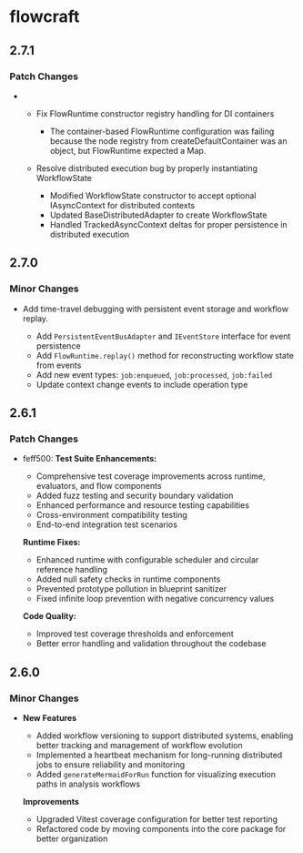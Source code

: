 # flowcraft

## 2.7.1

### Patch Changes

- - Fix FlowRuntime constructor registry handling for DI containers

    - The container-based FlowRuntime configuration was failing because the node registry from createDefaultContainer was an object, but FlowRuntime expected a Map.

  - Resolve distributed execution bug by properly instantiating WorkflowState

    - Modified WorkflowState constructor to accept optional IAsyncContext for distributed contexts
    - Updated BaseDistributedAdapter to create WorkflowState
    - Handled TrackedAsyncContext deltas for proper persistence in distributed execution

## 2.7.0

### Minor Changes

- Add time-travel debugging with persistent event storage and workflow replay.

  - Add `PersistentEventBusAdapter` and `IEventStore` interface for event persistence
  - Add `FlowRuntime.replay()` method for reconstructing workflow state from events
  - Add new event types: `job:enqueued`, `job:processed`, `job:failed`
  - Update context change events to include operation type

## 2.6.1

### Patch Changes

- feff500: **Test Suite Enhancements:**

  - Comprehensive test coverage improvements across runtime, evaluators, and flow components
  - Added fuzz testing and security boundary validation
  - Enhanced performance and resource testing capabilities
  - Cross-environment compatibility testing
  - End-to-end integration test scenarios

  **Runtime Fixes:**

  - Enhanced runtime with configurable scheduler and circular reference handling
  - Added null safety checks in runtime components
  - Prevented prototype pollution in blueprint sanitizer
  - Fixed infinite loop prevention with negative concurrency values

  **Code Quality:**

  - Improved test coverage thresholds and enforcement
  - Better error handling and validation throughout the codebase

## 2.6.0

### Minor Changes

- **New Features**

  - Added workflow versioning to support distributed systems, enabling better tracking and management of workflow evolution
  - Implemented a heartbeat mechanism for long-running distributed jobs to ensure reliability and monitoring
  - Added `generateMermaidForRun` function for visualizing execution paths in analysis workflows

  **Improvements**

  - Upgraded Vitest coverage configuration for better test reporting
  - Refactored code by moving components into the core package for better organization
